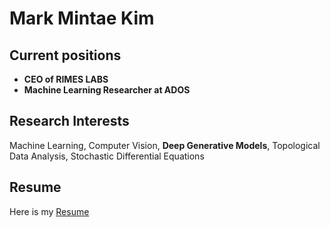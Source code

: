 # Mark Mintae Kim

## Current positions
- **CEO of RIMES LABS**  
- **Machine Learning Researcher at ADOS**

## Research Interests
Machine Learning, Computer Vision, **Deep Generative Models**, Topological Data Analysis, Stochastic Differential Equations  

## Resume
Here is my [Resume](./Resume_Mark_Mintae_Kim.pdf)
